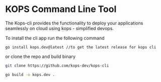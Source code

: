 # KOPS Command Line Tool

The Kops-cli provides the functionality to deploy your applications seamlessly on 
cloud using kops - simplified devops.

To install the cli app run the following command
```
go install kops.dev@latest //to get the latest release for kops cli
```

or clone the repo and build binary
```bash
git clone https://github.com/kops-dev/kops-cli

go build -o kops.dev .
```
